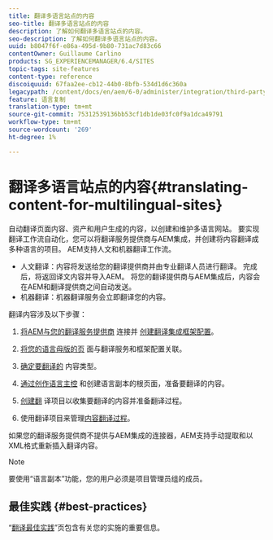 ```yaml
---
title: 翻译多语言站点的内容
seo-title: 翻译多语言站点的内容
description: 了解如何翻译多语言站点的内容。
seo-description: 了解如何翻译多语言站点的内容。
uuid: b8047f6f-e86a-495d-9b80-731ac7d83c66
contentOwner: Guillaume Carlino
products: SG_EXPERIENCEMANAGER/6.4/SITES
topic-tags: site-features
content-type: reference
discoiquuid: 67faa2ee-cb12-44b0-8bfb-534d1d6c360a
legacypath: /content/docs/en/aem/6-0/administer/integration/third-party-services/machine-translation
feature: 语言复制
translation-type: tm+mt
source-git-commit: 75312539136bb53cf1db1de03fc0f9a1dca49791
workflow-type: tm+mt
source-wordcount: '269'
ht-degree: 1%

---
```



# 翻译多语言站点的内容{#translating-content-for-multilingual-sites}

自动翻译页面内容、资产和用户生成的内容，以创建和维护多语言网站。 要实现翻译工作流自动化，您可以将翻译服务提供商与AEM集成，并创建将内容翻译成多种语言的项目。 AEM支持人文和机器翻译工作流。

* 人文翻译：内容将发送给您的翻译提供商并由专业翻译人员进行翻译。 完成后，将返回译文内容并导入AEM。 将您的翻译提供商与AEM集成后，内容会在AEM和翻译提供商之间自动发送。
* 机器翻译：机器翻译服务会立即翻译您的内容。

翻译内容涉及以下步骤：

1. [将AEM与您的翻译服务提供商](/help/sites-administering/tc-tic.md#connecting-to-a-translation-service-provider) 连接并 [创建翻译集成框架配置](/help/sites-administering/tc-tic.md)。

1. [将您的语言母版的页](/help/sites-administering/tc-tic.md#configuring-pages-for-translation) 面与翻译服务和框架配置关联。
1. [确定要翻译的](/help/sites-administering/tc-rules.md) 内容类型。
1. [通过创作语言主控](/help/sites-administering/tc-prep.md) 和创建语言副本的根页面，准备要翻译的内容。
1. [创建翻](/help/sites-administering/tc-manage.md) 译项目以收集要翻译的内容并准备翻译过程。
1. 使用翻译项目来管理[内容翻译过程](/help/sites-administering/tc-manage.md)。

如果您的翻译服务提供商不提供与AEM集成的连接器，AEM支持手动提取和以XML格式重新插入翻译内容。

>[!NOTE]
>
>要使用“语言副本”功能，您的用户必须是项目管理员组的成员。

## 最佳实践 {#best-practices}

“[翻译最佳实践](/help/sites-administering/tc-bp.md)”页包含有关您的实施的重要信息。
